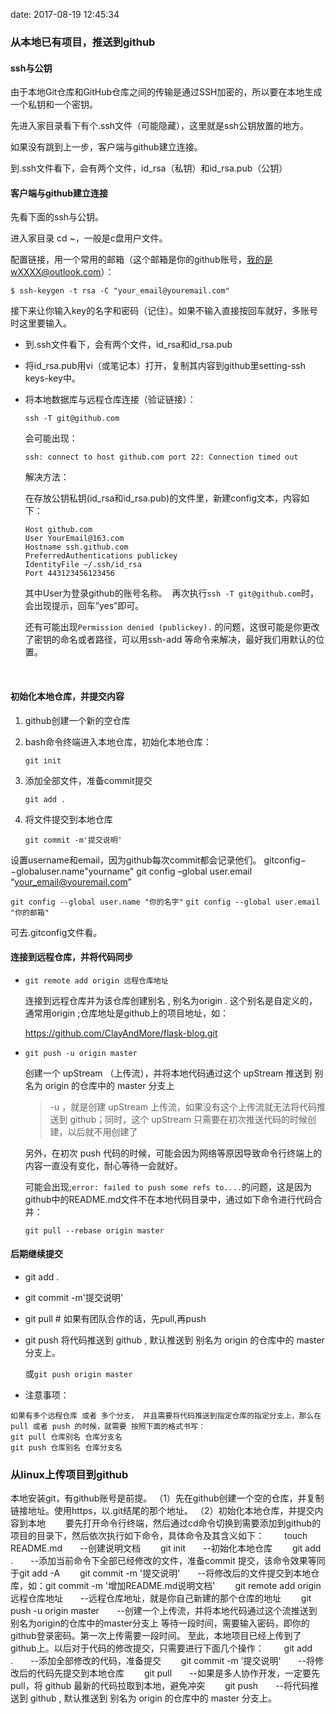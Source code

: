 date: 2017-08-19 12:45:34



### 从本地已有项目，推送到github

#### ssh与公钥

由于本地Git仓库和GitHub仓库之间的传输是通过SSH加密的，所以要在本地生成一个私钥和一个密钥。

先进入家目录看下有个.ssh文件（可能隐藏），这里就是ssh公钥放置的地方。

如果没有跳到上一步，客户端与github建立连接。

到.ssh文件看下，会有两个文件，id_rsa（私钥）和id_rsa.pub（公钥）



#### 客户端与github建立连接

先看下面的ssh与公钥。

进入家目录 cd ~，一般是c盘用户文件。

配置链接，用一个常用的邮箱（这个邮箱是你的github账号，我的是wXXXX@outlook.com）：

`$ ssh-keygen -t rsa -C "your_email@youremail.com" `

接下来让你输入key的名字和密码（记住）。如果不输入直接按回车就好，多账号时这里要输入。

- 到.ssh文件看下，会有两个文件，id_rsa和id_rsa.pub
- 将id_rsa.pub用vi（或笔记本）打开，复制其内容到github里setting-ssh keys-key中。


- 将本地数据库与远程仓库连接（验证链接）：

  `ssh -T git@github.com`

  会可能出现：

  `ssh: connect to host github.com port 22: Connection timed out`

  解决方法：

  在存放公钥私钥(id_rsa和id_rsa.pub)的文件里，新建config文本，内容如下：

  ```
  Host github.com
  User YourEmail@163.com
  Hostname ssh.github.com
  PreferredAuthentications publickey
  IdentityFile ~/.ssh/id_rsa
  Port 443123456123456
  ```

  其中User为登录github的账号名称。 
  再次执行`ssh -T git@github.com`时，会出现提示，回车”yes”即可。 

  还有可能出现`Permission denied (publickey).` 的问题，这很可能是你更改了密钥的命名或者路径，可以用ssh-add 等命令来解决，最好我们用默认的位置。

  ​

#### 初始化本地仓库，并提交内容

1. github创建一个新的空仓库

2. bash命令终端进入本地仓库，初始化本地仓库：

   `git init`

3. 添加全部文件，准备commit提交

   `git add .`

4. 将文件提交到本地仓库

   `git commit -m'提交说明'`

设置username和email，因为github每次commit都会记录他们。 
gitconfig−−globaluser.name"yourname" git config –global user.email “your_email@youremail.com”

`git config --global user.name "你的名字"`
`git config --global user.email "你的邮箱"`

可去.gitconfig文件看。



#### 连接到远程仓库，并将代码同步

- `git remote add origin 远程仓库地址`

  连接到远程仓库并为该仓库创建别名 , 别名为origin . 这个别名是自定义的，通常用origin ;仓库地址是github上的项目地址，如：

  https://github.com/ClayAndMore/flask-blog.git

- `git push -u origin master`

  创建一个 upStream （上传流），并将本地代码通过这个 upStream 推送到 别名为 origin 的仓库中的 master 分支上

  > -u ，就是创建 upStream 上传流，如果没有这个上传流就无法将代码推送到 github；同时，这个 upStream 只需要在初次推送代码的时候创建，以后就不用创建了

  另外，在初次 push 代码的时候，可能会因为网络等原因导致命令行终端上的内容一直没有变化，耐心等待一会就好。

  可能会出现;`error: failed to push some refs to....`的问题，这是因为github中的README.md文件不在本地代码目录中，通过如下命令进行代码合并：

  `git pull --rebase origin master`



#### 后期继续提交

- git add .

- git commit -m'提交说明'

- git pull # 如果有团队合作的话，先pull,再push

- git push 将代码推送到 github , 默认推送到 别名为 origin 的仓库中的 master 分支上。

  或`git push origin master`

- 注意事项：

```
如果有多个远程仓库 或者 多个分支， 并且需要将代码推送到指定仓库的指定分支上，那么在 pull 或者 push 的时候，就需要 按照下面的格式书写：
git pull 仓库别名 仓库分支名
git push 仓库别名 仓库分支名
```





### 从linux上传项目到github

本地安装git，有github账号是前提。
（1）先在github创建一个空的仓库，并复制链接地址。使用https，以.git结尾的那个地址。
（2）初始化本地仓库，并提交内容到本地
　　要先打开命令行终端，然后通过cd命令切换到需要添加到github的项目的目录下，然后依次执行如下命令，具体命令及其含义如下：
　　touch README.md　　--创建说明文档
　　git init　　--初始化本地仓库
　　git add .　　--添加当前命令下全部已经修改的文件，准备commit 提交，该命令效果等同于git add -A
　　git commit -m '提交说明'　　--将修改后的文件提交到本地仓库，如：git commit -m '增加README.md说明文档'
　　git remote add origin 远程仓库地址　　--远程仓库地址，就是你自己新建的那个仓库的地址
　　git push -u origin master　　--创建一个上传流，并将本地代码通过这个流推送到别名为origin的仓库中的master分支上
等待一段时间，需要输入密码，即你的github登录密码。第一次上传需要一段时间。
至此，本地项目已经上传到了github上。以后对于代码的修改提交，只需要进行下面几个操作：
　　git add .　　--添加全部修改的代码，准备提交
　　git commit -m ’提交说明’　　--将修改后的代码先提交到本地仓库
　　git pull　　--如果是多人协作开发，一定要先pull，将 github 最新的代码拉取到本地，避免冲突
　　git push　　--将代码推送到 github , 默认推送到 别名为 origin 的仓库中的 master 分支上。